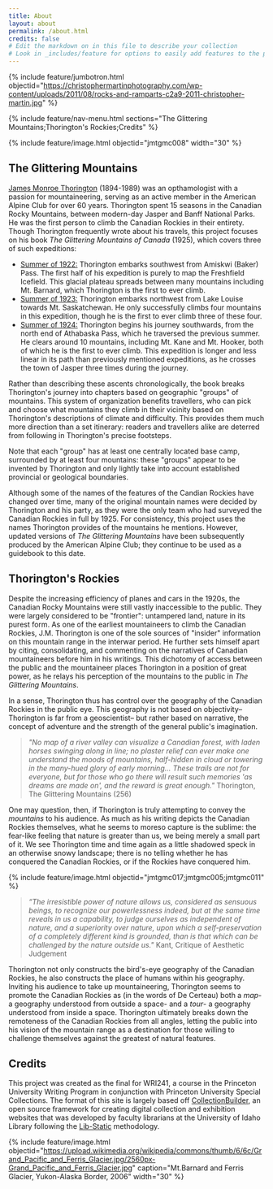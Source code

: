 ```yaml
---
title: About
layout: about
permalink: /about.html
credits: false
# Edit the markdown on in this file to describe your collection
# Look in _includes/feature for options to easily add features to the page
---
```


{% include feature/jumbotron.html objectid="https://christophermartinphotography.com/wp-content/uploads/2011/08/rocks-and-ramparts-c2a9-2011-christopher-martin.jpg" %}

{% include feature/nav-menu.html sections="The Glittering Mountains;Thorington's Rockies;Credits" %}

{% include feature/image.html objectid="jmtgmc008" width="30" %}

## The Glittering Mountains

<ins>James Monroe Thorington</ins> (1894-1989) was an opthamologist with a passion for mountaineering, serving as an active member in the American Alpine Club for over 60 years. Thorington spent 15 seasons in the Canadian Rocky Mountains, between modern-day Jasper and Banff National Parks. He was the first person to climb the Canadian Rockies in their entirety. Though Thorington frequently wrote about his travels, this project focuses on his book *The Glittering Mountains of Canada* (1925), which covers three of such expeditions:
- [Summer of 1922:](https://mander4635.github.io/jmtgmc-wri241/browse.html#1st%20Expedition) Thorington embarks southwest from Amiskwi (Baker) Pass. The first half of his expedition is purely to map the Freshfield Icefield. This glacial plateau spreads between many mountains including Mt. Barnard, which Thorington is the first to ever climb.
- [Summer of 1923:](https://mander4635.github.io/jmtgmc-wri241/browse.html#2nd%20Expedition) Thorington embarks northwest from Lake Louise towards Mt. Saskatchewan. He only successfully climbs four mountains in this expedition, though he is the first to ever climb three of these four.
- [Summer of 1924:](https://mander4635.github.io/jmtgmc-wri241/browse.html#3rd%20Expedition) Thorington begins his journey southwards, from the north end of Athabaska Pass, which he traversed the previous summer. He clears around 10 mountains, including Mt. Kane and Mt. Hooker, both of which he is the first to ever climb. This expedition is longer and less linear in its path than previously mentioned expeditions, as he crosses the town of Jasper three times during the journey.

Rather than describing these ascents chronologically, the book breaks Thorington's journey into chapters based on geographic "groups" of mountains. This system of organization benefits travellers, who can pick and choose what mountains they climb in their vicinity based on Thorington's descriptions of climate and difficulty. This provides them much more direction than a set itinerary: readers and travellers alike are deterred from following in Thorington's precise footsteps.

Note that each "group" has at least one centrally located base camp, surrounded by at least four mountains: these "groups" appear to be invented by Thorington and only lightly take into account established provincial or geological boundaries. 

Although some of the names of the features of the Candian Rockies have changed over time, many of the original mountain names were decided by Thorington and his party, as they were the only team who had surveyed the Canadian Rockies in full by 1925. For consistency, this project uses the names Thorington provides of the mountains he mentions. However, updated versions of *The Glittering Mountains* have been subsequently produced by the American Alpine Club; they continue to be used as a guidebook to this date.

## Thorington's Rockies

Despite the increasing efficiency of planes and cars in the 1920s, the Canadian Rocky Mountains were still vastly inaccessible to the public. They were largely considered to be "frontier": untampered land, nature in its purest form. As one of the earliest mountaineers to climb the Canadian Rockies, J.M. Thorington is one of the sole sources of "insider" information on this mountain range in the interwar period. He further sets himself apart by citing, consolidating, and commenting on the narratives of Canadian mountaineers before him in his writings. This dichotomy of access between the public and the mountaineer places Thorington in a position of great power, as he relays his perception of the mountains to the public in *The Glittering Mountains*.

In a sense, Thorington thus has control over the geography of the Canadian Rockies in the public eye. This geography is not based on objectivity– Thorington is far from a geoscientist– but rather based on narrative, the concept of adventure and the strength of the general public's imagination.

> *"No map of a river valley can visualize a Canadian forest, with laden horses swinging along in line; no plaster relief can ever make one understand the moods of mountains, half-hidden in cloud or towering in the many-hued glory of early morning… These trails are not for everyone, but for those who go there will result such memories 'as dreams are made on', and the reward is great enough."* Thorington, The Glittering Mountains (256)

One may question, then, if Thorington is truly attempting to convey the *mountains* to his audience. As much as his writing depicts the Canadian Rockies themselves, what he seems to moreso capture is the sublime: the fear-like feeling that nature is greater than us, we being merely a small part of it. We see Thorington time and time again as a little shadowed speck in an otherwise snowy landscape; there is no telling whether he has conquered the Canadian Rockies, or if the Rockies have conquered him.

{% include feature/image.html objectid="jmtgmc017;jmtgmc005;jmtgmc011" %}

> *“The irresistible power of nature allows us, considered as sensuous beings, to recognize our powerlessness indeed, but at the same time reveals in us a capability, to judge ourselves as independent of nature, and a superiority over nature, upon which a self-preservation of a completely different kind is grounded, than is that which can be challenged by the nature outside us."* Kant, Critique of Aesthetic Judgement

Thorington not only constructs the bird's-eye geography of the Canadian Rockies, he also constructs the place of humans within his geography. Inviting his audience to take up mountaineering, Thorington seems to promote the Canadian Rockies as (in the words of De Certeau) both a *map*- a geography understood from outside a space- and a *tour*- a geography understood from inside a space. Thorington ultimately breaks down the remoteness of the Canadian Rockies from all angles, letting the public into his vision of the mountain range as a destination for those willing to challenge themselves against the greatest of natural features.

## Credits

This project was created as the final for WRI241, a course in the Princeton University Writing Program in conjunction with Princeton University Special Collections. The format of this site is largely based off [CollectionBuilder](https://github.com/CollectionBuilder), an open source framework for creating digital collection and exhibition websites that was developed by faculty librarians at the University of Idaho Library following the [Lib-Static](https://lib-static.github.io/) methodology.

{% include feature/image.html objectid="https://upload.wikimedia.org/wikipedia/commons/thumb/6/6c/Grand_Pacific_and_Ferris_Glacier.jpg/2560px-Grand_Pacific_and_Ferris_Glacier.jpg" caption="Mt.Barnard and Ferris Glacier, Yukon-Alaska Border, 2006" width="30" %}
